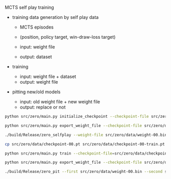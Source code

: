 MCTS self play training

- training data generation by self play data
  - MCTS episodes
  - (position, policy target, win-draw-loss target)

  - input: weight file
  - output: dataset

- training
  - input: weight file + dataset
  - output: weight file

- pitting new/old models
  - input: old weight file + new weight file
  - output: replace or not


```bash
python src/zero/main.py initialize_checkpoint --checkpoint-file src/zero/data/checkpoint-00.pt

python src/zero/main.py export_weight_file --checkpoint-file src/zero/data/checkpoint-00.pt --weight-file src/zero/data/weight-00.bin

./build/Release/zero_selfplay --weight-file src/zero/data/weight-00.bin --output-file src/zero/data/selfplay-00.bin --exclude-draw 1

cp src/zero/data/checkpoint-00.pt src/zero/data/checkpoint-00-train.pt

python src/zero/main.py train --checkpoint-file=src/zero/data/checkpoint-00-train.pt --dataset-file src/zero/data/selfplay-00.bin

python src/zero/main.py export_weight_file --checkpoint-file src/zero/data/checkpoint-00-train.pt --weight-file src/zero/data/weight-00-train.bin

./build/Release/zero_pit --first src/zero/data/weight-00.bin --second src/zero/data/weight-00-train.bin
```
